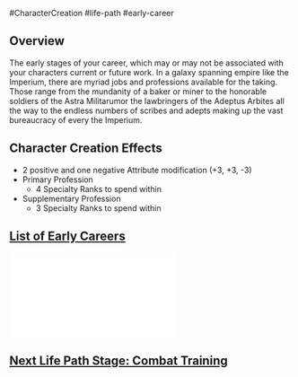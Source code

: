 #CharacterCreation #life-path #early-career
## Overview
The early stages of your career, which may or may not be associated with your characters current or future work. In a galaxy spanning empire like the Imperium, there are myriad jobs and professions available for the taking. 
Those range from the mundanity of a baker or miner to the honorable soldiers of the Astra Militarumor the lawbringers of the Adeptus Arbites all the way to the endless numbers of scribes and adepts making up the vast bureaucracy of every the Imperium.

## Character Creation Effects
* 2 positive and one negative Attribute modification (+3, +3, -3)
* Primary Profession
   * 4 Specialty Ranks to spend within
* Supplementary Profession 
   * 3 Specialty Ranks to spend within 

## [List of Early Careers](</LifePath/EarlyCareer/List of Early Careers.md>)
![](</LifePath/EarlyCareer/List%20of%20Early%20Careers.md>)

## [Next Life Path Stage: Combat Training](</LifePath/CombatTraining/Combat Training.md>)